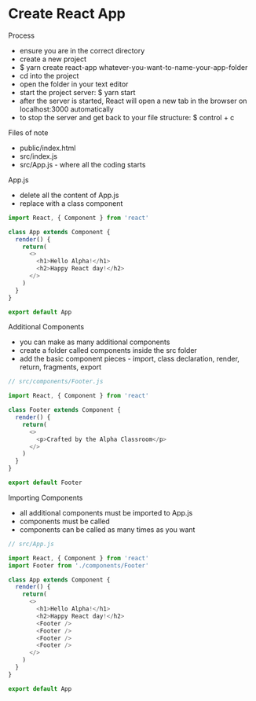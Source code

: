 # Create React App

Process
- ensure you are in the correct directory
- create a new project
- $ yarn create react-app whatever-you-want-to-name-your-app-folder
- cd into the project
- open the folder in your text editor
- start the project server: $ yarn start
- after the server is started, React will open a new tab in the browser on localhost:3000 automatically
- to stop the server and get back to your file structure: $ control + c

Files of note
- public/index.html
- src/index.js
- src/App.js - where all the coding starts

App.js
- delete all the content of App.js
- replace with a class component

```javascript
import React, { Component } from 'react'

class App extends Component {
  render() {
    return(
      <>
        <h1>Hello Alpha!</h1>
        <h2>Happy React day!</h2>
      </>
    )
  }
}

export default App
```


Additional Components
- you can make as many additional components
- create a folder called components inside the src folder
- add the basic component pieces - import, class declaration, render, return, fragments, export

```javascript
// src/components/Footer.js

import React, { Component } from 'react'

class Footer extends Component {
  render() {
    return(
      <>
        <p>Crafted by the Alpha Classroom</p>
      </>
    )
  }
}

export default Footer
```

Importing Components
- all additional components must be imported to App.js
- components must be called
- components can be called as many times as you want

```javascript
// src/App.js

import React, { Component } from 'react'
import Footer from './components/Footer'

class App extends Component {
  render() {
    return(
      <>
        <h1>Hello Alpha!</h1>
        <h2>Happy React day!</h2>
        <Footer />
        <Footer />
        <Footer />
        <Footer />
      </>
    )
  }
}

export default App
```
